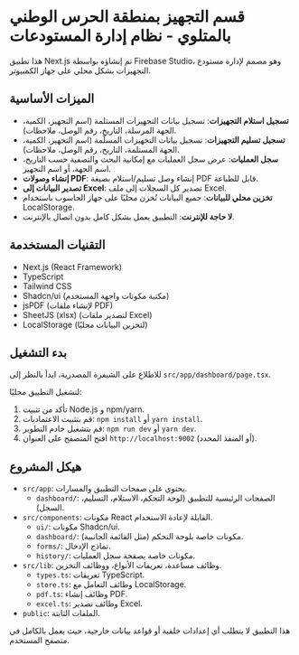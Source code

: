 # قسم التجهيز بمنطقة الحرس الوطني بالمتلوي - نظام إدارة المستودعات

هذا تطبيق Next.js تم إنشاؤه بواسطة Firebase Studio، وهو مصمم لإدارة مستودع التجهيزات بشكل محلي على جهاز الكمبيوتر.

## الميزات الأساسية

-   **تسجيل استلام التجهيزات**: تسجيل بيانات التجهيزات المستلمة (اسم التجهيز، الكمية، الجهة المرسلة، التاريخ، رقم الوصل، ملاحظات).
-   **تسجيل تسليم التجهيزات**: تسجيل بيانات التجهيزات المسلّمة (اسم التجهيز، الكمية، الجهة المستلمة، التاريخ، رقم الوصل، ملاحظات).
-   **سجل العمليات**: عرض سجل العمليات مع إمكانية البحث والتصفية حسب التاريخ، اسم الجهة، أو اسم التجهيز.
-   **إنشاء وصولات PDF**: إنشاء وصل تسليم/استلام بصيغة PDF قابل للطباعة.
-   **تصدير البيانات إلى Excel**: تصدير كل السجلات إلى ملف Excel.
-   **تخزين محلي للبيانات**: جميع البيانات تُخزن محليًا على جهاز الحاسوب باستخدام LocalStorage.
-   **لا حاجة للإنترنت**: التطبيق يعمل بشكل كامل بدون اتصال بالإنترنت.

## التقنيات المستخدمة

-   Next.js (React Framework)
-   TypeScript
-   Tailwind CSS
-   Shadcn/ui (مكتبة مكونات واجهة المستخدم)
-   jsPDF (لإنشاء ملفات PDF)
-   SheetJS (xlsx) (لتصدير ملفات Excel)
-   LocalStorage (لتخزين البيانات محليًا)

## بدء التشغيل

للاطلاع على الشيفرة المصدرية، ابدأ بالنظر إلى `src/app/dashboard/page.tsx`.

لتشغيل التطبيق محليًا:

1.  تأكد من تثبيت Node.js و npm/yarn.
2.  قم بتثبيت الاعتماديات: `npm install` أو `yarn install`.
3.  قم بتشغيل خادم التطوير: `npm run dev` أو `yarn dev`.
4.  افتح المتصفح على العنوان `http://localhost:9002` (أو المنفذ المحدد).

## هيكل المشروع

-   `src/app`: يحتوي على صفحات التطبيق والمسارات.
    -   `dashboard/`: الصفحات الرئيسية للتطبيق (لوحة التحكم، الاستلام، التسليم، السجل).
-   `src/components`: مكونات React القابلة لإعادة الاستخدام.
    -   `ui/`: مكونات Shadcn/ui.
    -   `dashboard/`: مكونات خاصة بلوحة التحكم (مثل القائمة الجانبية).
    -   `forms/`: نماذج الإدخال.
    -   `history/`: مكونات خاصة بصفحة سجل العمليات.
-   `src/lib`: وظائف مساعدة، تعريفات الأنواع، ووظائف التخزين.
    -   `types.ts`: تعريفات TypeScript.
    -   `store.ts`: وظائف التعامل مع LocalStorage.
    -   `pdf.ts`: وظائف إنشاء PDF.
    -   `excel.ts`: وظائف تصدير Excel.
-   `public`: الملفات الثابتة.

هذا التطبيق لا يتطلب أي إعدادات خلفية أو قواعد بيانات خارجية، حيث يعمل بالكامل في متصفح المستخدم.
